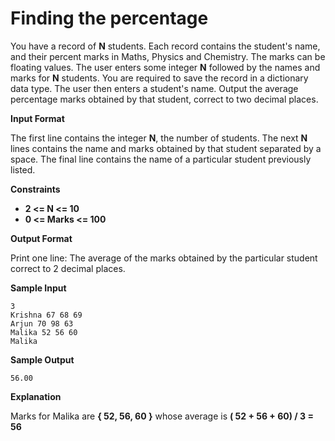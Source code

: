 Finding the percentage
==========================

You have a record of **N** students. Each record contains the student's name, and their percent marks in Maths, 
Physics and Chemistry. The marks can be floating values. The user enters some integer **N** followed by the names 
and marks for **N** students. You are required to save the record in a dictionary data type. The user then enters a 
student's name. Output the average percentage marks obtained by that student, correct to two decimal places.

**Input Format**

The first line contains the integer **N**, the number of students. The next **N** lines contains the name and marks 
obtained by that student separated by a space. The final line contains the name of a particular student previously 
listed.

**Constraints**

- **2 <= N <= 10**
- **0 <= Marks <= 100**

**Output Format**

Print one line: The average of the marks obtained by the particular student correct to 2 decimal places.

**Sample Input**
```
3
Krishna 67 68 69
Arjun 70 98 63
Malika 52 56 60
Malika
```
**Sample Output**
```
56.00
```
**Explanation**

Marks for Malika are **{ 52, 56, 60 }** whose average is **( 52 + 56 + 60) / 3 = 56**
